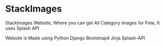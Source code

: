 # StackImages
StackImages Website, Where you can get All Category Images for Free, It uses Splash API

Website is Made using Python Django Bootstrap4 Jinja Splash-API  
